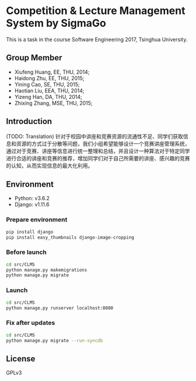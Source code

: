 # Competition & Lecture Management System by SigmaGo
This is a task in the course Software Engineering 2017, Tsinghua University.

## Group Member
* Xiufeng Huang, EE, THU, 2014;
* Haidong Zhu, EE, THU, 2015;
* Yining Cao, SE, THU, 2015;
* Haotian Liu, EEA, THU, 2014;
* Yizeng Han, DA, THU, 2014;
* Zhixing Zhang, MSE, THU, 2015;

## Introduction
(TODO: Translation) 针对于校园中讲座和竞赛资源的流通性不足、同学们获取信息和资源的方式过于分散等问题，我们小组希望能够设计一个竞赛讲座管理系统，通过对于竞赛、讲座等信息进行统一整理和总结，并且设计一种算法对于特定同学进行合适的讲座和竞赛的推荐，增加同学们对于自己所需要的讲座、感兴趣的竞赛的认知，从而实现信息的最大化利用。

## Environment
* Python: v3.6.2
* Django: v1.11.6
### Prepare environment

```bash
pip install django
pip install easy_thumbnails django-image-cropping
```

### Before launch

```bash
cd src/CLMS
python manage.py makemigrations
python manage.py migrate
```

### Launch

```bash
cd src/CLMS
python manage.py runserver localhost:8080
```

### Fix after updates

```bash
cd src/CLMS
python manage.py migrate --run-syncdb
```

## License

GPLv3
